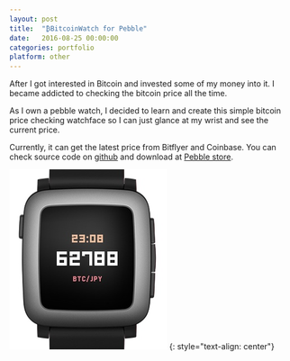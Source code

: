 ```yaml
---
layout: post
title:  "₿BitcoinWatch for Pebble"
date:   2016-08-25 00:00:00
categories: portfolio
platform: other
---
```


After I got interested in Bitcoin and invested some of my money into it. I became addicted to checking the bitcoin price all the time.

As I own a pebble watch, I decided to learn and create this simple bitcoin price checking watchface so I can just glance at my wrist and see the current price.

Currently, it can get the latest price from Bitflyer and Coinbase. You can check source code on [github](https://github.com/zoonooz/BitcoinWatch) and download at [Pebble store](https://apps.getpebble.com/en_US/application/57cc2c33be5ad0d9500002cd).

![image](/img/portfolio/bitcoinwatch.jpg)
{: style="text-align: center"}
